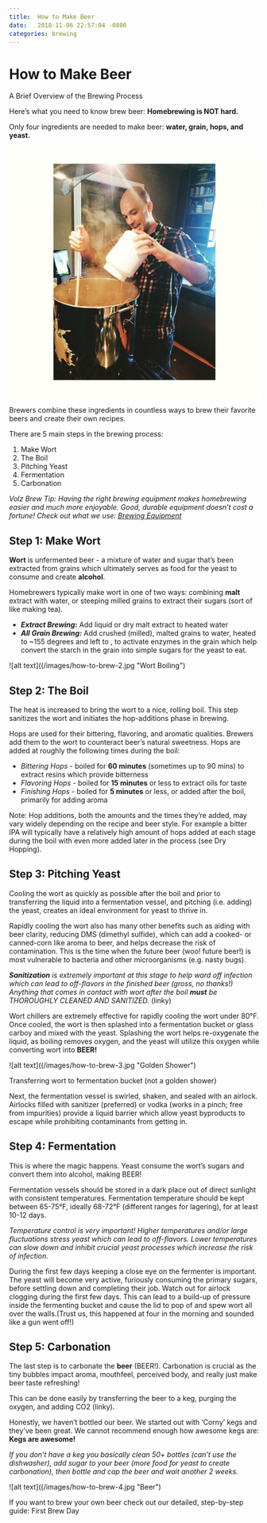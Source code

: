 ```yaml
---
title:  How to Make Beer
date:   2018-11-06 22:57:04 -0800
categories: brewing
---
```


# How to Make Beer

A Brief Overview of the Brewing Process

Here’s what you need to know brew beer: **Homebrewing is NOT hard.**

Only four ingredients are needed to make beer:  **water, grain, hops, and yeast.**

![alt text](/images/how-to-brew-1.jpg "Logo Title Text 1")

Brewers combine these ingredients in countless ways to brew their favorite beers and create their own recipes. 

There are 5 main steps in the brewing process:
1. Make Wort
2. The Boil
3. Pitching Yeast
4. Fermentation
5. Carbonation

*Volz Brew Tip: Having the right brewing equipment makes homebrewing easier and much more enjoyable. Good, durable equipment doesn’t cost a fortune! Check out what we use: [Brewing Equipment](#)*

  
## Step 1: Make Wort
**Wort** is unfermented beer - a mixture of water and sugar that’s been extracted from grains which ultimately serves as food for the yeast to consume and create **alcohol**.

Homebrewers typically make wort in one of two ways: combining **malt** extract with water, or steeping milled grains to extract their sugars (sort of like making tea). 

* ***Extract Brewing:*** Add liquid or dry malt extract to heated water 
* ***All Grain Brewing:*** Add crushed (milled), malted grains to water, heated to ~155 degrees and left to , to activate enzymes in the grain which help convert the starch in the grain into simple sugars for the yeast to eat.


![alt text]((/images/how-to-brew-2.jpg "Wort Boiling")

## Step 2: The Boil
The heat is increased to bring the wort to a nice, rolling boil. This step sanitizes the wort and initiates the hop-additions phase in brewing. 

Hops are used for their bittering, flavoring, and aromatic qualities. Brewers add them to the wort to counteract beer’s natural sweetness. Hops are added at roughly the following times during the boil:

* *Bittering Hops* - boiled for **60 minutes** (sometimes up to 90 mins) to extract resins which provide bitterness
* *Flavoring Hops* - boiled for **15 minutes** or less to extract oils for taste
* *Finishing Hops* - boiled for **5 minutes** or less, or added after the boil, primarily for adding aroma

Note: Hop additions, both the amounts and the times they’re added, may vary widely depending on the recipe and beer style. For example a bitter IPA will typically have a relatively high amount of hops added at each stage during the boil with even more added later in the process (see Dry Hopping).

## Step 3: Pitching Yeast
Cooling the wort as quickly as possible after the boil and prior to transferring the liquid into a fermentation vessel, and pitching (i.e. adding) the yeast, creates an ideal environment for yeast to thrive in. 

Rapidly cooling the wort also has many other benefits such as aiding with beer clarity, reducing DMS (dimethyl sulfide), which can add a cooked- or canned-corn like aroma to beer, and helps decrease the risk of contamination. This is the time when the future beer (woo! future beer!) is most vulnerable to bacteria and other microorganisms (e.g. nasty bugs). 

***Sanitization** is extremely important at this stage to help ward off infection which can lead to off-flavors in the finished beer (gross, no thanks!) Anything that comes in contact with wort after the boil **must** be THOROUGHLY CLEANED AND SANITIZED.* (linky)

Wort chillers are extremely effective for rapidly cooling the wort under 80°F. Once cooled, the wort is then splashed into a fermentation bucket or glass carboy and mixed with the yeast. Splashing the wort helps re-oxygenate the liquid, as boiling removes oxygen, and the yeast will utilize this oxygen while converting wort into **BEER!**

![alt text]((/images/how-to-brew-3.jpg "Golden Shower")

Transferring wort to fermentation bucket (not a golden shower)

Next, the fermentation vessel is swirled, shaken, and sealed with an airlock. Airlocks filled with sanitizer (preferred) or vodka (works in a pinch; free from impurities) provide a liquid barrier which allow yeast byproducts to escape while prohibiting contaminants from getting in.

## Step 4: Fermentation 
This is where the magic happens. Yeast consume the wort’s sugars and convert them into alcohol, making BEER! 

Fermentation vessels should be stored in a dark place out of direct sunlight with consistent temperatures. Fermentation temperature should be kept between 65-75°F, ideally 68-72°F (different ranges for lagering), for at least 10-12 days. 

*Temperature control is very important! Higher temperatures and/or large fluctuations stress yeast which can lead to off-flavors. Lower temperatures can slow down and inhibit crucial yeast processes which increase the risk of infection.*

During the first few days keeping a close eye on the fermenter is important. The yeast will become very active, furiously consuming the primary sugars, before settling down and completing their job. Watch out for airlock clogging during the first few days. This can lead to a build-up of pressure inside the fermenting bucket and cause the lid to pop of and spew wort all over the walls.(Trust us, this happened at four in the morning and sounded like a gun went off!)

## Step 5: Carbonation
The last step is to carbonate the **beer** (BEER!). Carbonation is crucial as the tiny bubbles impact aroma, mouthfeel, perceived body, and really just make beer taste refreshing!

This can be done easily by transferring the beer to a keg, purging the oxygen, and adding CO2 (linky). 

Honestly, we haven’t bottled our beer. We started out with ‘Corny’ kegs and they’ve been great. We cannot recommend enough how awesome kegs are: **Kegs are awesome!**

*If you don’t have a keg you basically clean 50+ bottles (can’t use the dishwasher), add sugar to your beer (more food for yeast to create carbonation), then bottle and cap the beer and wait another 2 weeks.*

![alt text]((/images/how-to-brew-4.jpg "Beer")

If you want to brew your own beer check out our detailed, step-by-step guide: First Brew Day
